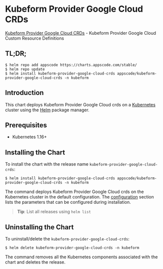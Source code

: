 # Kubeform Provider Google Cloud CRDs

[Kubeform Provider Google Cloud CRDs](https://github.com/kubeform) - Kubeform Provider Google Cloud Custom Resource Definitions

## TL;DR;

```console
$ helm repo add appscode https://charts.appscode.com/stable/
$ helm repo update
$ helm install kubeform-provider-google-cloud-crds appscode/kubeform-provider-google-cloud-crds -n kubeform
```

## Introduction

This chart deploys Kubeform Provider Google Cloud crds on a [Kubernetes](http://kubernetes.io) cluster using the [Helm](https://helm.sh) package manager.

## Prerequisites

- Kubernetes 1.16+

## Installing the Chart

To install the chart with the release name `kubeform-provider-google-cloud-crds`:

```console
$ helm install kubeform-provider-google-cloud-crds appscode/kubeform-provider-google-cloud-crds -n kubeform
```

The command deploys Kubeform Provider Google Cloud crds on the Kubernetes cluster in the default configuration. The [configuration](#configuration) section lists the parameters that can be configured during installation.

> **Tip**: List all releases using `helm list`

## Uninstalling the Chart

To uninstall/delete the `kubeform-provider-google-cloud-crds`:

```console
$ helm delete kubeform-provider-google-cloud-crds -n kubeform
```

The command removes all the Kubernetes components associated with the chart and deletes the release.


